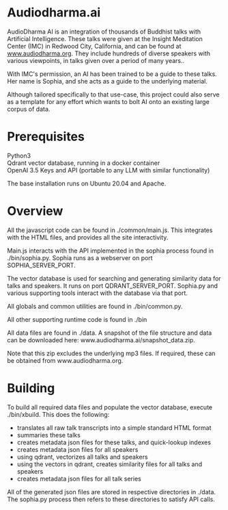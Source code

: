 # Audiodharma.ai


AudioDharma AI is an integration of thousands of Buddhist talks with Artificial Intelligence. These talks were given at the Insight Meditation Center (IMC) in Redwood City, California, and can be found at www.audiodharma.org. They include hundreds of diverse speakers with various viewpoints, in talks given over a period of many years..
<p>
With IMC's permission, an AI has been trained to be a guide to these talks. Her name is Sophia, and she acts as a guide to the underlying material.
<p>

Although tailored specifically to that use-case, this project could also serve as a template for any effort which wants to bolt AI onto an existing large corpus of data.


# Prerequisites

Python3
<br>
Qdrant vector database, running in a docker container
<br>
OpenAI 3.5 Keys and API  (portable to any LLM with similar functionality)
<p>
The base installation runs on Ubuntu 20.04 and Apache.


# Overview

All the javascript code can be found in ./common/main.js.  This integrates with the HTML files, and provides all the site interactivity.
<p>
Main.js interacts with the API implemented in the sophia process found in ./bin/sophia.py. Sophia runs as a webserver on port SOPHIA_SERVER_PORT. 
<p>
The vector database is used for searching and generating similarity data for talks and speakers.
It runs on port QDRANT_SERVER_PORT. Sophia.py and various supporting tools interact with the database via that port.
<p>
All globals and common utilities are found in ./bin/common.py.
<p>
All other supporting runtime code is found in ./bin
<p>
All data files are found in ./data.  A snapshot of the file structure and data can be downloaded here:  www.audiodharma.ai/snapshot_data.zip.
<P>
Note that this zip excludes the underlying mp3 files.  
If required, these can be obtained from www.audiodharma.org.

# Building

To build all required data files and populate the vector database, execute ./bin/xbuild.  This does the following:
- translates all raw talk transcripts into a simple standard HTML format
- summaries these talks
- creates metadata json files for these talks, and quick-lookup indexes
- creates metadata json files for all speakers
- using qdrant, vectorizes all talks and speakers
- using the vectors in qdrant, creates similarity files for all talks and speakers
- creates metadata json files for all talk series
<p>
All of the generated json files are stored in respective directories in ./data. The sophia.py process then refers to these directories to satisfy API calls.











